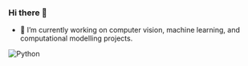 ### Hi there 👋

- 🔭 I’m currently working on computer vision, machine learning, and computational modelling projects. 

![Python](https://img.shields.io/badge/python-3670A0?style=for-the-badge&logo=python&logoColor=ffdd54)
